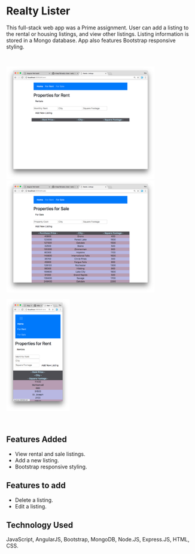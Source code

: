 # Realty Lister
This full-stack web app was a Prime assignment. User can add a listing to the rental or housing listings, and view other listings. Listing information is stored in a Mongo database. App also features Bootstrap responsive styling.

<br>
<p>
<img src="screenshots/1.png" height="300px">
<img src="screenshots/2.png" height="300px">
</p>
<p>
<img src="screenshots/3.png" height="300px">
</p>
<br>

## Features Added
- View rental and sale listings.
- Add a new listing.
- Bootstrap responsive styling.

## Features to add
- Delete a listing.
- Edit a listing.

## Technology Used
JavaScript, AngularJS, Bootstrap, MongoDB, Node.JS, Express.JS, HTML, CSS. 